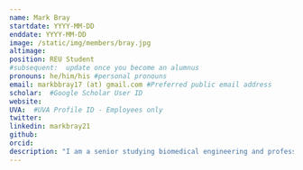 ```yaml
---
name: Mark Bray
startdate: YYYY-MM-DD
enddate: YYYY-MM-DD
image: /static/img/members/bray.jpg
altimage:
position: REU Student
#subsequent:  update once you become an alumnus
pronouns: he/him/his #personal pronouns
email: markbbray17 (at) gmail.com #Preferred public email address
scholar:  #Google Scholar User ID
website:
UVA:  #UVA Profile ID - Employees only
twitter:
linkedin: markbray21
github:
orcid:
description: "I am a senior studying biomedical engineering and professional writing at Worcester Polytechnic Institute, with interests in tissue engineering, medical writing, public health, and healthcare policy, and how technology drives advancement in these fields."
---
```

